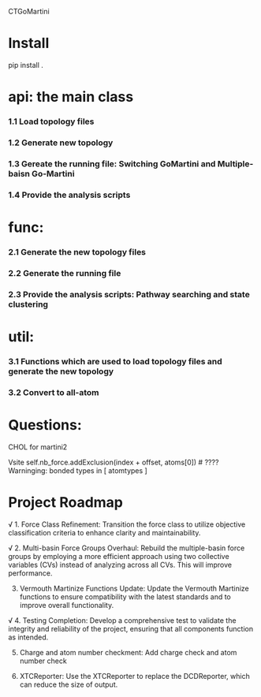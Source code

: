 CTGoMartini

# Install
pip install .

# api: the main class
### 1.1 Load topology files 
### 1.2 Generate new topology
### 1.3 Gereate the running file: Switching GoMartini and Multiple-baisn Go-Martini
### 1.4 Provide the analysis scripts
# func: 
### 2.1 Generate the new topology files
### 2.2 Generate the running file
### 2.3 Provide the analysis scripts: Pathway searching and state clustering

# util: 
### 3.1 Functions which are used to load topology files and generate the new topology
### 3.2 Convert to all-atom

# Questions:
CHOL for martini2

Vsite self.nb_force.addExclusion(index + offset, atoms[0]) # ????
Warninging: bonded types in [ atomtypes ]

# Project Roadmap
√ 1. Force Class Refinement: Transition the force class to utilize objective classification criteria to enhance clarity and maintainability.

√ 2. Multi-basin Force Groups Overhaul: Rebuild the multiple-basin force groups by employing a more efficient approach using two collective variables (CVs) instead of analyzing across all CVs. This will improve performance.

3. Vermouth Martinize Functions Update: Update the Vermouth Martinize functions to ensure compatibility with the latest standards and to improve overall functionality.

√ 4. Testing Completion: Develop a comprehensive test to validate the integrity and reliability of the project, ensuring that all components function as intended.

5. Charge and atom number checkment: Add charge check and atom number check

6. XTCReporter: Use the XTCReporter to replace the DCDReporter, which can reduce the size of output.

